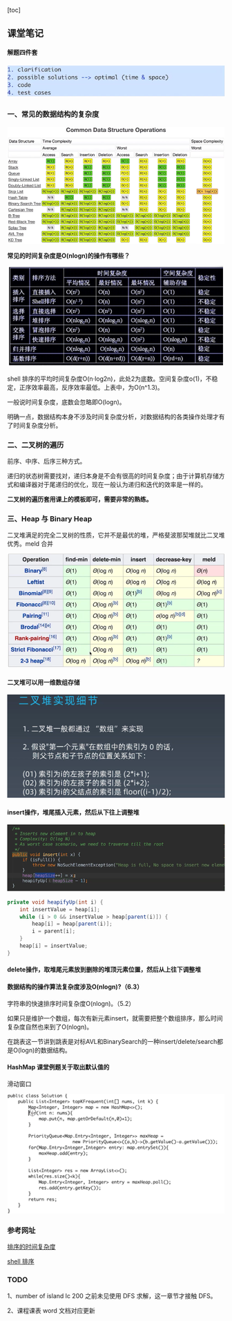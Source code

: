 [toc]

## 课堂笔记

#### 解题四件套

 ![解题四件套](./picture/解题四件套.png)



### 一、常见的数据结构的复杂度

![](./picture/常见时间复杂度.png)

**常见的时间复杂度是O(nlogn)的操作有哪些？**

![sort](./picture/sort.png)

shell 排序的平均时间复杂度O(n·log2n)，此处2为底数。空间复杂度o(1)，不稳定，正序效率最高，反序效率最低。上表中，为O(n^1.3)。

一般说时间复杂度，底数会忽略即O(logn)。

明确一点，数据结构本身不涉及时间复杂度分析，对数据结构的各类操作处理才有了时间复杂度分析。

### 二、二叉树的遍历

前序、中序、后序三种方式。

递归的状态树需要找对，递归本身是不会有很高的时间复杂度；由于计算机存储方式和编译器对于尾递归的优化，现在一般认为递归和迭代的效率是一样的。

**二叉树的遍历套用课上的模板即可，需要非常的熟练。**



### 三、Heap 与 Binary Heap

二叉堆满足的完全二叉树的性质，它并不是最优的堆，严格斐波那契堆就比二叉堆优秀。meld 合并

![heap](./picture/heap.png)

#### 二叉堆可以用一维数组存储

![BinaryHeap](./picture/BinaryHeap.png)

#### insert操作，堆尾插入元素，然后从下往上调整堆

![insert](./picture/BinaryHeapinsert.png)

```java
private void heapifyUp(int i) {
    int insertValue = heap[i];
    while (i > 0 && insertValue > heap[parent(i)]) {
        heap[i] = heap[parent(i)];
        i = parent[i];
    }
    heap[i] = insertValue;
}
```

#### delete操作，取堆尾元素放到删除的堆顶元素位置，然后从上往下调整堆



#### 数据结构的操作算法复杂度涉及O(nlogn)?（6.3）

字符串的快速排序时间复杂度O(nlogn)。（5.2）

如果只是维护一个数组，每次有新元素insert，就需要把整个数组排序，那么时间复杂度自然也来到了O(nlogn)。

在跳表这一节讲到跳表是对标AVL和BinarySearch的一种insert/delete/search都是O(logn)的数据结构。



#### HashMap 课堂例题关于取出默认值的

滑动窗口

![滑动窗口](./picture/滑动窗口.png)



### 参考网址

[排序的时间复杂度](https://www.cnblogs.com/wuxiangli/p/6399266.html)

[shell 排序](https://www.shiyanlou.com/questions/1993/)



### TODO

1、number of island lc 200 之前未见使用 DFS 求解，这一章节才接触 DFS。

2、课程课表 word 文档对应更新